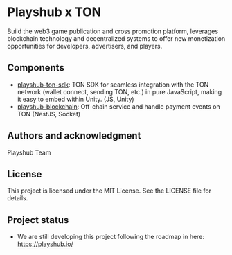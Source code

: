 # Playshub x TON

Build the web3 game publication and cross promotion platform, leverages blockchain technology and decentralized systems to offer new monetization opportunities for developers, advertisers, and players.

## Components

- [playshub-ton-sdk](./playshub-ton-sdk/README.md): TON SDK for seamless integration with the TON network (wallet connect, sending TON, etc.) in pure JavaScript, making it easy to embed within Unity. (JS, Unity)
- [playshub-blockchain](./playshub-blockchain/README.md): Off-chain service and handle payment events on TON (NestJS, Socket)

## Authors and acknowledgment

Playshub Team

## License

This project is licensed under the MIT License. See the LICENSE file for details.

## Project status

- We are still developing this project following the roadmap in here: https://playshub.io/
